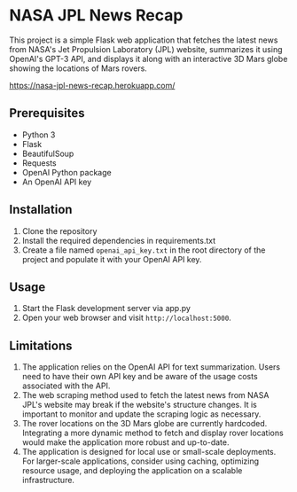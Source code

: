 # NASA JPL News Recap

This project is a simple Flask web application that fetches the latest news from NASA's Jet Propulsion Laboratory (JPL) website, summarizes it using OpenAI's GPT-3 API, and displays it along with an interactive 3D Mars globe showing the locations of Mars rovers.

https://nasa-jpl-news-recap.herokuapp.com/

## Prerequisites

- Python 3
- Flask
- BeautifulSoup
- Requests
- OpenAI Python package
- An OpenAI API key

## Installation

1. Clone the repository
2. Install the required dependencies in requirements.txt
3. Create a file named `openai_api_key.txt` in the root directory of the project and populate it with your OpenAI API key.

## Usage

1. Start the Flask development server via app.py
2. Open your web browser and visit `http://localhost:5000`.

## Limitations

1. The application relies on the OpenAI API for text summarization. Users need to have their own API key and be aware of the usage costs associated with the API.
2. The web scraping method used to fetch the latest news from NASA JPL's website may break if the website's structure changes. It is important to monitor and update the scraping logic as necessary.
3. The rover locations on the 3D Mars globe are currently hardcoded. Integrating a more dynamic method to fetch and display rover locations would make the application more robust and up-to-date.
4. The application is designed for local use or small-scale deployments. For larger-scale applications, consider using caching, optimizing resource usage, and deploying the application on a scalable infrastructure.
